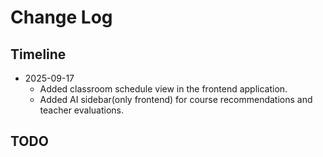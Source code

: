 # Change Log

## Timeline

- 2025-09-17
  - Added classroom schedule view in the frontend application.
  - Added AI sidebar(only frontend) for course recommendations and teacher evaluations.

## TODO

